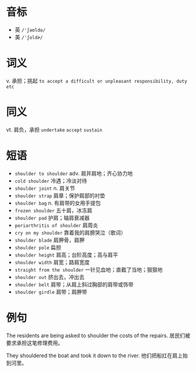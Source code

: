 # 音标

- 英 `/'ʃəʊldə/`
- 美 `/'ʃoldɚ/`

# 词义

v. 承担；挑起
`to accept a difficult or unpleasant responsibility, duty etc`

# 同义

vt. 肩负，承担
`undertake` `accept` `sustain`

# 短语

- `shoulder to shoulder` adv. 肩并肩地；齐心协力地
- `cold shoulder` 冷遇；冷淡对待
- `shoulder joint` n. 肩关节
- `shoulder strap` 肩章；保护肩部的衬垫
- `shoulder bag` n. 有肩带的女用手提包
- `frozen shoulder` 五十肩，冰冻肩
- `shoulder pad` 护肩；轴肩衰减器
- `periarthritis of shoulder` 肩周炎
- `cry on my shoulder` 靠着我的肩膀哭泣（歌词）
- `shoulder blade` 肩胛骨，肩胛
- `shoulder pole` 扁担
- `shoulder height` 肩高；台阶高度；高与肩平
- `shoulder width` 肩宽；路肩宽度
- `straight from the shoulder` 一针见血地；直截了当地；狠狠地
- `shoulder out` 挤出去，冲出去
- `shoulder belt` 肩带；从肩上斜过胸部的肩带或饰带
- `shoulder girdle` 肩带；肩胛带

# 例句

The residents are being asked to shoulder the costs of the repairs.
居民们被要求承担这笔修理费用。

They shouldered the boat and took it down to the river.
他们把船扛在肩上抬到河里。


